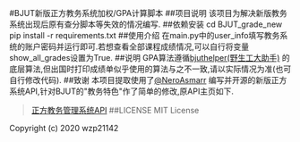 #BJUT新版正方教务系统加权/GPA计算脚本
##项目说明
该项目为解决新版教务系统出现后原有查分脚本等失效的情况编写.
##依赖安装
cd BJUT_grade_new\
pip install -r requirements.txt
##使用介绍
在main.py中的user_info填写教务系统的账户密码并运行即可.若想查看全部课程成绩情况,可以自行将变量show_all_grades设置为True.
##说明
GPA算法遵循[bjuthelper(野生工大助手)](https://github.com/wangyufeng0615/bjuthelper) 的底层算法,但出国时打印成绩单似乎使用的算法与之不一致,请以实际情况为准(也可自行修改代码).
##致谢
本项目提取使用了[@NeroAsmarr](https://github.com/NeroAsmarr) 编写并开源的新版正方系统API,针对BJUT的"教务特色"作了简单的修改,原API主页如下.
> [正方教务管理系统API](https://neroasmar.top/zfnew/)
##LICENSE
MIT License

Copyright (c) 2020 wzp21142